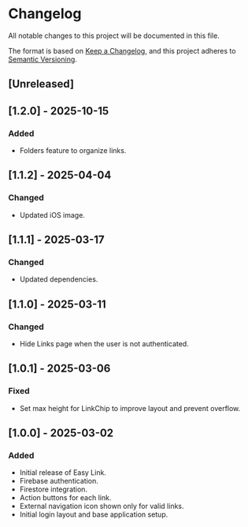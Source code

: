 # Changelog

All notable changes to this project will be documented in this file.

The format is based on [Keep a Changelog](https://keepachangelog.com), and this project adheres to [Semantic Versioning](https://semver.org).

## [Unreleased]

## [1.2.0] - 2025-10-15
### Added
- Folders feature to organize links.


## [1.1.2] - 2025-04-04
### Changed
- Updated iOS image.

## [1.1.1] - 2025-03-17
### Changed
- Updated dependencies.

## [1.1.0] - 2025-03-11
### Changed
- Hide Links page when the user is not authenticated.

## [1.0.1] - 2025-03-06
### Fixed
- Set max height for LinkChip to improve layout and prevent overflow.

## [1.0.0] - 2025-03-02
### Added
- Initial release of Easy Link.
- Firebase authentication.
- Firestore integration.
- Action buttons for each link.
- External navigation icon shown only for valid links.
- Initial login layout and base application setup.
